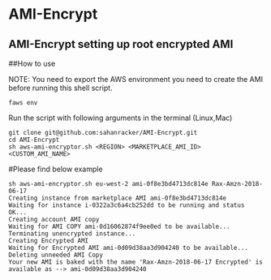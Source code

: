 # AMI-Encrypt

## AMI-Encrypt setting up root encrypted AMI 

##How to use

NOTE: You need to export the AWS environment you need to create the AMI before running this shell script.
```
faws env
```

Run the script with following arguments in the terminal (Linux,Mac)
```
git clone git@github.com:sahanracker/AMI-Encrypt.git
cd AMI-Encrypt
sh aws-ami-encryptor.sh <REGION> <MARKETPLACE_AMI_ID> <CUSTOM_AMI_NAME>
```

#Please find below example
```
sh aws-ami-encryptor.sh eu-west-2 ami-0f8e3bd4713dc814e Rax-Amzn-2018-06-17
Creating instance from marketplace AMI ami-0f8e3bd4713dc814e
Waiting for instance i-0322a3c6a4cb252dd to be running and status OK...
Creating account AMI copy
Waiting for AMI COPY ami-0d16062874f9ee0ed to be available...
Terminating unencrypted instance...
Creating Encrypted AMI
Waiting for Encrypted AMI ami-0d09d38aa3d904240 to be available...
Deleting unneeded AMI Copy
Your new AMI is baked with the name 'Rax-Amzn-2018-06-17 Encrypted' is available as --> ami-0d09d38aa3d904240
```
